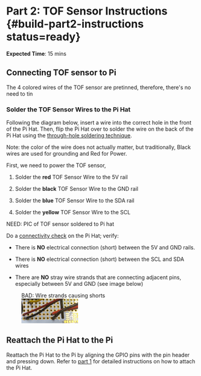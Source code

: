 # Part 2: TOF Sensor Instructions {#build-part2-instructions status=ready}

**Expected Time**: 15 mins

## Connecting TOF sensor to Pi

The 4 colored wires of the TOF sensor are pretinned, therefore, there's no need to tin

### Solder the TOF Sensor Wires to the Pi Hat

Following the diagram below, insert a wire into the correct hole in the front of the Pi Hat. Then, flip the Pi Hat over to solder the wire on the back of the Pi Hat using the [through-hole soldering technique](#prereq-solder-through-hole).

Note: the color of the wire does not actually matter, but traditionally, Black wires are used for grounding and Red for Power.

First, we need to power the TOF sensor,

1. Solder the **red** TOF Sensor Wire to the 5V rail

2. Solder the **black** TOF Sensor Wire to the GND rail

3. Solder the **blue** TOF Sensor Wire to the SDA rail

4. Solder the **yellow** TOF Sensor Wire to the SCL

NEED: PIC of TOF sensor soldered to Pi hat
<!--
<figure>
   <figcaption>TOF sensor wires soldered to Pi Hat</figcaption>
   <img style='width:300px' src=""/>
</figure>
-->

<div class='check' markdown="1">

Do a [connectivity check](https://docs.duckietown.org/daffy/opmanual_sky/out/build_multimeter.html) on the Pi Hat; verify:

- There is **NO** electrical connection (short) between the 5V and GND rails.

- There is **NO** electrical connection (short) between the SCL and SDA wires

- There are **NO** stray wire strands that are connecting adjacent pins, especially between 5V and GND (see image below)

</div>

<figure>
   <figcaption>BAD: Wire strands causing shorts</figcaption>
   <img style='width:150px' src="photos/pi-hat-soldered-bad.jpg"/>
</figure>


## Reattach the Pi Hat to the Pi

Reattach the Pi Hat to the Pi by aligning the GPIO pins with the pin header and pressing down. Refer to [part 1](#build-part1-attach-pihat) for detailed instructions on how to attach the Pi Hat.
